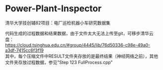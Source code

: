 # Power-Plant-Inspector
清华大学技创辅82项目：电厂巡检机器小车研究数据集<br/>

代码生成的过程数据和结果数据，由于文件太大无法上传至git，可移步清华云盘：<br/>
https://cloud.tsinghua.edu.cn/#group/4445/lib/76d50336-c98e-49a0-a3df-7415cc6f3f19<br/>
其中，每个压缩文件中RESULT文件夹存放的是最终结果（神经网络之前），其他文件夹存放过程数据，参见"Step 123 FullProcess.cpp"<br/>
